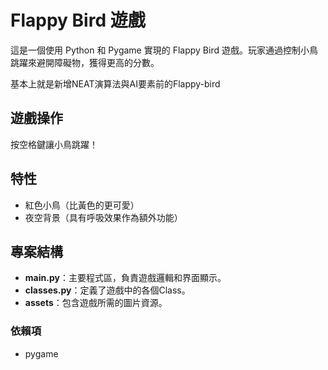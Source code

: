 # Flappy Bird 遊戲

這是一個使用 Python 和 Pygame 實現的 Flappy Bird 遊戲。玩家通過控制小鳥跳躍來避開障礙物，獲得更高的分數。

基本上就是新增NEAT演算法與AI要素前的Flappy-bird

## 遊戲操作

按空格鍵讓小鳥跳躍！

## 特性

- 紅色小鳥（比黃色的更可愛）
- 夜空背景（具有呼吸效果作為額外功能）

## 專案結構

- **main.py**：主要程式區，負責遊戲邏輯和界面顯示。
- **classes.py**：定義了遊戲中的各個Class。
- **assets**：包含遊戲所需的圖片資源。

### 依賴項
- pygame
